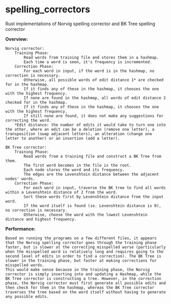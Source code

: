 # spelling_correctors

Rust implementations of Norvig spelling corrector and BK Tree spelling corrector

**Overview:**

	Norvig corrector:  
		Training Phase:  
			Read words from training file and stores them in a hashmap.  
			Each time a word is seen, it's frequency is incremented.  
		Correction Phase:  
			For each word in input, if the word is in the hashmap, no correction is necessary.  
			Otherwise, all possible words of edit distance 1* are checked for in the hashmap.  
			If it finds any of these in the hashmap, it chooses the one with the highest frequency.  
			If none are found in the hashmap, all words of edit distance 2 checked for in the hashmap.  
			If it finds any of these in the hashmap, it chooses the one with the highest frequency.  
			If still none are found, it does not make any suggestions for correcting the word.  
		*Edit distance: the number of edits it would take to turn one into the other, where an edit can be a deletion (remove one letter), a transposition (swap adjacent letters), an alteration (change one letter to another) or an insertion (add a letter).  

	BK Tree corrector:  
		Training Phase:  
			Read words from a training file and construct a BK Tree from them.  
			The first word becomes in the file is the root.  
			Each node stores the word and its frequency.  
			The edges are the Levenshtein distance between the adjacent nodes' words.  
		Correction Phase:   
			For each word in input, traverse the BK tree to find all words within a Levenshtein distance of 2 from the word.  
			Sort these words first by Levenshtein distance from the input word.  
			If the word itself is found (ie. Levenshtein distance is 0), no correction is necessary.  
			Otherwise, choose the word with the lowest Levenshtein distance and highest frequency.  


**Performance:**

	Based on running the programs on a few different files, it appears that the	Norvig spelling corrector goes through the training phase faster, but is slower at the correcting misspelled worse (particularly when the misspelled word is relatively long and requires going to the second level of edits in order to find a correction). The BK Tree is slower in the training phase, but faster at making corrections for misspelled words.  
	This would make sense because in the training phase, the Norvig corrector is simply inserting into and updating a Hashmap, while the BK Tree corrector is constructing a tree. However, in the correction phase, the Norvig corrector must first generate all possible edits and then check for them in the hashmap, whereas the BK Tree corrector traverses the tree based on the word itself without having to generate any possible edits.
	